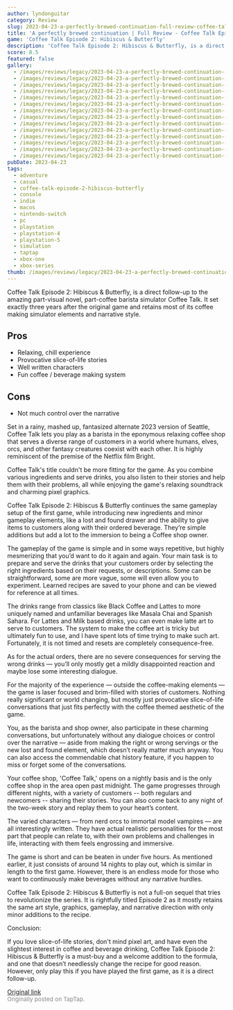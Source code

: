 ```yaml
---
author: lyndonguitar
category: Review
slug: 2023-04-23-a-perfectly-brewed-continuation-full-review-coffee-talk-episode-2-hibiscus-butterfly
title: 'A perfectly brewed continuation | Full Review - Coffee Talk Episode 2: Hibiscus & Butterfly'
game: 'Coffee Talk Episode 2: Hibiscus & Butterfly'
description: 'Coffee Talk Episode 2: Hibiscus & Butterfly, is a direct follow-up to the amazing part-visual novel, part-coffee barista simulator Coffee Talk. It set exactly three years after the original game and retains most of its coffee making simulator elements and narrative style.'
score: 8.5
featured: false
gallery:
  - /images/reviews/legacy/2023-04-23-a-perfectly-brewed-continuation--full-review---coffee-talk-episode-2-hibiscus--butterfly-0.avif
  - /images/reviews/legacy/2023-04-23-a-perfectly-brewed-continuation--full-review---coffee-talk-episode-2-hibiscus--butterfly-1.avif
  - /images/reviews/legacy/2023-04-23-a-perfectly-brewed-continuation--full-review---coffee-talk-episode-2-hibiscus--butterfly-2.avif
  - /images/reviews/legacy/2023-04-23-a-perfectly-brewed-continuation--full-review---coffee-talk-episode-2-hibiscus--butterfly-3.avif
  - /images/reviews/legacy/2023-04-23-a-perfectly-brewed-continuation--full-review---coffee-talk-episode-2-hibiscus--butterfly-4.avif
  - /images/reviews/legacy/2023-04-23-a-perfectly-brewed-continuation--full-review---coffee-talk-episode-2-hibiscus--butterfly-5.avif
  - /images/reviews/legacy/2023-04-23-a-perfectly-brewed-continuation--full-review---coffee-talk-episode-2-hibiscus--butterfly-6.avif
  - /images/reviews/legacy/2023-04-23-a-perfectly-brewed-continuation--full-review---coffee-talk-episode-2-hibiscus--butterfly-7.avif
  - /images/reviews/legacy/2023-04-23-a-perfectly-brewed-continuation--full-review---coffee-talk-episode-2-hibiscus--butterfly-8.avif
  - /images/reviews/legacy/2023-04-23-a-perfectly-brewed-continuation--full-review---coffee-talk-episode-2-hibiscus--butterfly-9.avif
  - /images/reviews/legacy/2023-04-23-a-perfectly-brewed-continuation--full-review---coffee-talk-episode-2-hibiscus--butterfly-10.avif
  - /images/reviews/legacy/2023-04-23-a-perfectly-brewed-continuation--full-review---coffee-talk-episode-2-hibiscus--butterfly-11.avif
  - /images/reviews/legacy/2023-04-23-a-perfectly-brewed-continuation--full-review---coffee-talk-episode-2-hibiscus--butterfly-12.avif
  - /images/reviews/legacy/2023-04-23-a-perfectly-brewed-continuation--full-review---coffee-talk-episode-2-hibiscus--butterfly-13.avif
pubDate: 2023-04-23
tags:
  - adventure
  - casual
  - coffee-talk-episode-2-hibiscus-butterfly
  - console
  - indie
  - macos
  - nintendo-switch
  - pc
  - playstation
  - playstation-4
  - playstation-5
  - simulation
  - taptap
  - xbox-one
  - xbox-series
thumb: /images/reviews/legacy/2023-04-23-a-perfectly-brewed-continuation--full-review---coffee-talk-episode-2-hibiscus--butterfly-0.avif
---
```


Coffee Talk Episode 2: Hibiscus & Butterfly, is a direct follow-up to the amazing part-visual novel, part-coffee barista simulator Coffee Talk. It set exactly three years after the original game and retains most of its coffee making simulator elements and narrative style.




## Pros
- Relaxing, chill experience
- Provocative slice-of-life stories
- Well written characters
- Fun coffee / beverage making system
## Cons
- Not much control over the narrative

Set in a rainy, mashed up, fantasized alternate 2023 version of Seattle, Coffee Talk lets you play as a barista in the eponymous relaxing coffee shop that serves a diverse range of customers in a world where humans, elves, orcs, and other fantasy creatures coexist with each other. It is highly reminiscent of the premise of the Netflix film Bright.

Coffee Talk's title couldn't be more fitting for the game. As you combine various ingredients and serve drinks, you also listen to their stories and help them with their problems, all while enjoying the game's relaxing soundtrack and charming pixel graphics.

Coffee Talk Episode 2: Hibiscus & Butterfly continues the same gameplay setup of the first game, while introducing new ingredients and minor gameplay elements, like a lost and found drawer and the ability to give items to customers along with their ordered beverage. They’re simple additions but add a lot to the immersion to being a Coffee shop owner.

The gameplay of the game is simple and in some ways repetitive, but highly mesmerizing that you’d want to do it again and again. Your main task is to prepare and serve the drinks that your customers order by selecting the right ingredients based on their requests, or descriptions. Some can be straightforward, some are more vague, some will even allow you to experiment. Learned recipes are saved to your phone and can be viewed for reference at all times.

The drinks range from classics like Black Coffee and Lattes to more uniquely named and unfamiliar beverages like Masala Chai and Spanish Sahara. For Lattes and Milk based drinks, you can even make latte art to serve to customers. The system to make the coffee art is tricky but ultimately fun to use, and I have spent lots of time trying to make such art. Fortunately, it is not timed and resets are completely consequence-free.

As for the actual orders, there are no severe consequences for serving the wrong drinks — you’ll only mostly get a mildly disappointed reaction and maybe lose some interesting dialogue.

For the majority of the experience — outside the coffee-making elements — the game is laser focused and brim-filled with stories of customers. Nothing really significant or world changing, but mostly just provocative slice-of-life conversations that just fits perfectly with the coffee themed aesthetic of the game.

You, as the barista and shop owner, also participate in these charming conversations, but unfortunately without any dialogue choices or control over the narrative — aside from making the right or wrong servings or the new lost and found element, which doesn’t really matter much anyway. You can also access the commendable chat history feature, if you happen to miss or forget some of the conversations.

Your coffee shop, 'Coffee Talk,' opens on a nightly basis and is the only coffee shop in the area open past midnight. The game progresses through different nights, with a variety of customers -- both regulars and newcomers -- sharing their stories. You can also come back to any night of the two-week story and replay them to your heart’s content.

The varied characters — from nerd orcs to immortal model vampires — are all interestingly written. They have actual realistic personalities for the most part that people can relate to, with their own problems and challenges in life, interacting with them feels engrossing and immersive.

The game is short and can be beaten in under five hours. As mentioned earlier, it just consists of around 14 nights to play out, which is similar in length to the first game. However, there is an endless mode for those who want to continuously make beverages without any narrative hurdles.

Coffee Talk Episode 2: Hibiscus & Butterfly is not a full-on sequel that tries to revolutionize the series. It is rightfully titled Episode 2 as it mostly retains the same art style, graphics, gameplay, and narrative direction with only minor additions to the recipe.

Conclusion:

If you love slice-of-life stories, don't mind pixel art, and have even the slightest interest in coffee and beverage drinking, Coffee Talk Episode 2: Hibiscus & Butterfly is a must-buy and a welcome addition to the formula, and one that doesn’t needlessly change the recipe for good reason. However, only play this if you have played the first game, as it is a direct follow-up.

[Original link](https://www.taptap.io/post/5211725)<br><span style="font-size: 0.95em; color: #888;">Originally posted on TapTap.</span>